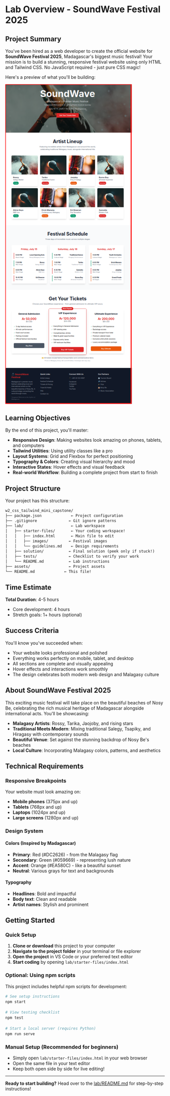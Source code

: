 # Lab Overview - SoundWave Festival 2025

## Project Summary
You've been hired as a web developer to create the official website for **SoundWave Festival 2025**, Madagascar's biggest music festival! Your mission is to build a stunning, responsive festival website using only HTML and Tailwind CSS. No JavaScript required - just pure CSS magic!

Here's a preview of what you'll be building:

<img src="assets/tailwind_mini_capstone_1.png" alt="Project Preview Image" width="400">

## Learning Objectives
By the end of this project, you'll master:
- **Responsive Design**: Making websites look amazing on phones, tablets, and computers
- **Tailwind Utilities**: Using utility classes like a pro
- **Layout Systems**: Grid and Flexbox for perfect positioning
- **Typography & Colors**: Creating visual hierarchy and mood
- **Interactive States**: Hover effects and visual feedback
- **Real-world Workflow**: Building a complete project from start to finish

## Project Structure
Your project has this structure:
```
w2_css_tailwind_mini_capstone/
├── package.json             ← Project configuration
├── .gitignore              ← Git ignore patterns
├── lab/                     ← Lab workspace
│   ├── starter-files/       ← Your coding workspace!
│   │   ├── index.html       ← Main file to edit
│   │   ├── images/         ← Festival images
│   │   └── guidelines.md    ← Design requirements
│   ├── solution/           ← Final solution (peek only if stuck!)
│   ├── tests/              ← Checklist to verify your work
│   └── README.md           ← Lab instructions
├── assets/                 ← Project assets
└── README.md             ← This file!
```

## Time Estimate
**Total Duration**: 4-5 hours
- Core development: 4 hours
- Stretch goals: 1+ hours (optional)

## Success Criteria
You'll know you've succeeded when:
- Your website looks professional and polished
- Everything works perfectly on mobile, tablet, and desktop
- All sections are complete and visually appealing
- Hover effects and interactions work smoothly
- The design celebrates both modern web design and Malagasy culture

## About SoundWave Festival 2025

This exciting music festival will take place on the beautiful beaches of Nosy Be, celebrating the rich musical heritage of Madagascar alongside international acts. You'll be showcasing:
- **Malagasy Artists**: Rossy, Tarika, Jaojoby, and rising stars
- **Traditional Meets Modern**: Mixing traditional Salegy, Tsapiky, and Hiragasy with contemporary sounds
- **Beautiful Venue**: Set against the stunning backdrop of Nosy Be's beaches
- **Local Culture**: Incorporating Malagasy colors, patterns, and aesthetics

## Technical Requirements

### Responsive Breakpoints
Your website must look amazing on:
- **Mobile phones** (375px and up)
- **Tablets** (768px and up)
- **Laptops** (1024px and up)
- **Large screens** (1280px and up)

### Design System

#### Colors (Inspired by Madagascar)
- **Primary**: Red (#DC2626) - from the Malagasy flag
- **Secondary**: Green (#059669) - representing lush nature
- **Accent**: Orange (#EA580C) - like a beautiful sunset
- **Neutral**: Various grays for text and backgrounds

#### Typography
- **Headlines**: Bold and impactful
- **Body text**: Clean and readable
- **Artist names**: Stylish and prominent

## Getting Started

### Quick Setup
1. **Clone or download** this project to your computer
2. **Navigate to the project folder** in your terminal or file explorer
3. **Open the project** in VS Code or your preferred text editor
4. **Start coding** by opening `lab/starter-files/index.html`

### Optional: Using npm scripts
This project includes helpful npm scripts for development:
```bash
# See setup instructions
npm start

# View testing checklist
npm test

# Start a local server (requires Python)
npm run serve
```

### Manual Setup (Recommended for beginners)
- Simply open `lab/starter-files/index.html` in your web browser
- Open the same file in your text editor
- Keep both open side by side for live editing!

---

**Ready to start building?** Head over to the [lab/README.md](./lab/README.md) for step-by-step instructions!
